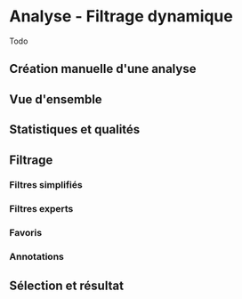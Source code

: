# Analyse - Filtrage dynamique


Todo

## Création manuelle d'une analyse

## Vue d'ensemble

## Statistiques et qualités

## Filtrage

### Filtres simplifiés

### Filtres experts

### Favoris

### Annotations

## Sélection et résultat